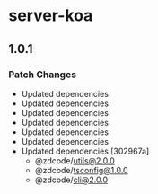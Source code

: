 # server-koa

## 1.0.1

### Patch Changes

- Updated dependencies
- Updated dependencies
- Updated dependencies
- Updated dependencies
- Updated dependencies
- Updated dependencies
- Updated dependencies [302967a]
  - @zdcode/utils@2.0.0
  - @zdcode/tsconfig@1.0.0
  - @zdcode/cli@2.0.0
